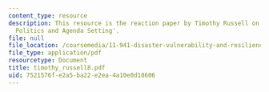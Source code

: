 ```yaml
---
content_type: resource
description: This resource is the reaction paper by Timothy Russell on the topic 'Disaster
  Politics and Agenda Setting'.
file: null
file_location: /coursemedia/11-941-disaster-vulnerability-and-resilience-spring-2005/7521576fe2a5ba22e2ea4a10e0d18606_timothy_russell8.pdf
file_type: application/pdf
resourcetype: Document
title: timothy_russell8.pdf
uid: 7521576f-e2a5-ba22-e2ea-4a10e0d18606
---
```


